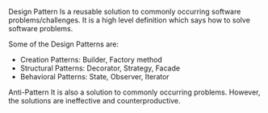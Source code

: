 Design Pattern
    Is a reusable solution to commonly occurring software problems/challenges.
    It is a high level definition which says how to solve software problems.

Some of the Design Patterns are:
* Creation Patterns: Builder, Factory method
* Structural Patterns: Decorator, Strategy, Facade
* Behavioral Patterns: State, Observer, Iterator

Anti-Pattern
    It is also a solution to commonly occurring problems.
    However, the solutions are ineffective and counterproductive.
